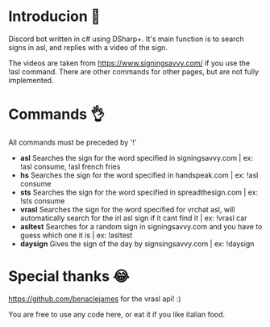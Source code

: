 <h1>Introducion 📝</h1>

Discord bot written in c# using DSharp+.
It's main function is to search signs in asl, and replies with a video of the sign.

The videos are taken from https://www.signingsavvy.com/ if you use the !asl command. There are other commands for other pages, but are not
fully implemented.

<h1>Commands 👌</h1>

All commands must be preceded by '!'

- **asl** Searches the sign for the word specified in signingsavvy.com | ex: !asl consume, !asl french fries
- **hs** Searches the sign for the word specified in handspeak.com | ex: !asl consume
- **sts** Searches the sign for the word specified in spreadthesign.com | ex: !sts consume
- **vrasl** Searches the sign for the word specified for vrchat asl, will automatically search for the irl asl sign if it cant find it | ex: !vrasl car
- **asltest** Searches for a random sign in signingsavvy.com and you have to guess which one it is | ex: !asltest
- **daysign** Gives the sign of the day by signsingsavvy.com | ex: !daysign

<h1>Special thanks 😂</h1>

https://github.com/benaclejames for the vrasl api! :)

You are free to use any code here, or eat it if you like italian food.
